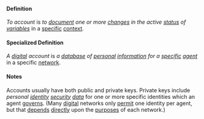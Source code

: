 #### Definition

*To account* is *to [document](https://github.com/gcassel/Modular-Organization-Terminology/blob/master/terms/document.md) one or more [changes](https://github.com/gcassel/Modular-Organization-Terminology/blob/master/terms/change.md) in the active [status](https://github.com/gcassel/Modular-Organization-Terminology/blob/master/terms/status.md) of [variables](https://github.com/gcassel/Modular-Organization-Terminology/blob/master/terms/variable.md)* in a [specific](https://github.com/gcassel/Modular-Organization-Terminology/blob/master/terms/specific.md) [context](https://github.com/gcassel/Modular-Organization-Terminology/blob/master/terms/context.md).

#### Specialized Definition

*A [digital](https://github.com/gcassel/Modular-Organization-Terminology/blob/master/terms/digital.md) account* is *a [database](https://github.com/gcassel/Modular-Organization-Terminology/blob/master/terms/database.md) of [personal](https://github.com/gcassel/Modular-Organization-Terminology/blob/master/terms/personal.md) [information](https://github.com/gcassel/Modular-Organization-Terminology/blob/master/terms/information.md) for a [specific](https://github.com/gcassel/Modular-Organization-Terminology/blob/master/terms/specific.md) [agent](https://github.com/gcassel/Modular-Organization-Terminology/blob/master/terms/agent.md)* in a specific [network](https://github.com/gcassel/Modular-Organization-Terminology/blob/master/terms/network.md).

#### Notes

Accounts usually have both public and private keys.  Private keys include *personal [identity](https://github.com/gcassel/Modular-Organization-Terminology/blob/master/terms/identity.md) [security](https://github.com/gcassel/Modular-Organization-Terminology/blob/master/terms/secure.md) [data](https://github.com/gcassel/Modular-Organization-Terminology/blob/master/terms/data.md)* for one or more specific identities which an agent [governs](https://github.com/gcassel/Modular-Organization-Terminology/blob/master/terms/govern.md).  (Many [digital](https://github.com/gcassel/Modular-Organization-Terminology/blob/master/terms/digital.md) networks only [permit](https://github.com/gcassel/Modular-Organization-Terminology/blob/master/terms/permit.md) one identity per agent, but that [depends](https://github.com/gcassel/Modular-Organization-Terminology/blob/master/terms/require.md) [directly](https://github.com/gcassel/Modular-Organization-Terminology/blob/master/terms/direct.md) upon the [purposes](https://github.com/gcassel/Modular-Organization-Terminology/blob/master/terms/goal.md) of each network.)
